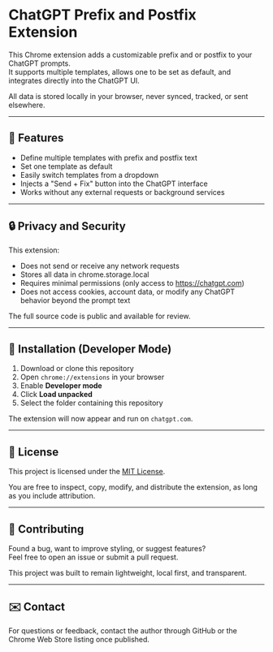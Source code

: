 # ChatGPT Prefix and Postfix Extension

This Chrome extension adds a customizable prefix and or postfix to your ChatGPT prompts.  
It supports multiple templates, allows one to be set as default, and integrates directly into the ChatGPT UI.

All data is stored locally in your browser, never synced, tracked, or sent elsewhere.

---

## 🚀 Features

- Define multiple templates with prefix and postfix text
- Set one template as default
- Easily switch templates from a dropdown
- Injects a "Send + Fix" button into the ChatGPT interface
- Works without any external requests or background services

---

## 🔒 Privacy and Security

This extension:

- Does not send or receive any network requests
- Stores all data in chrome.storage.local
- Requires minimal permissions (only access to https://chatgpt.com)
- Does not access cookies, account data, or modify any ChatGPT behavior beyond the prompt text

The full source code is public and available for review.

---

## 🧩 Installation (Developer Mode)

1. Download or clone this repository
2. Open `chrome://extensions` in your browser
3. Enable **Developer mode**
4. Click **Load unpacked**
5. Select the folder containing this repository

The extension will now appear and run on `chatgpt.com`.

---

## 📄 License

This project is licensed under the [MIT License](LICENSE).

You are free to inspect, copy, modify, and distribute the extension, as long as you include attribution.

---

## 🙌 Contributing

Found a bug, want to improve styling, or suggest features?  
Feel free to open an issue or submit a pull request.

This project was built to remain lightweight, local first, and transparent.

---

## ✉️ Contact

For questions or feedback, contact the author through GitHub or the Chrome Web Store listing once published.
